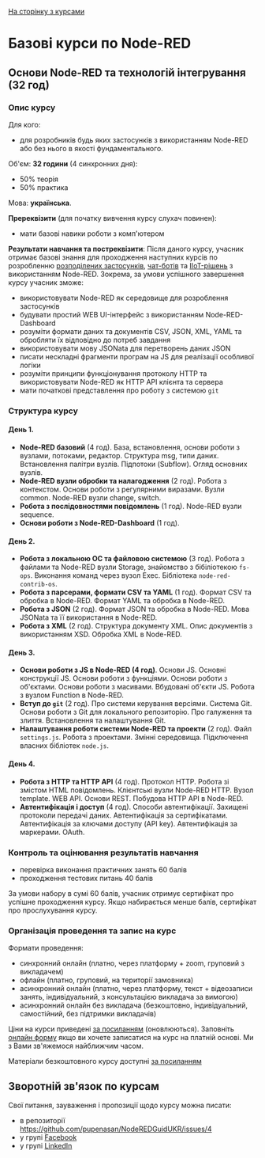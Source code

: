 [На сторінку з курсами](README.md)

# Базові курси по Node-RED 



## Основи Node-RED та технологій інтегрування (32 год)

### Опис курсу

Для кого:

- для розробників будь яких застосунків з використанням Node-RED або без нього в якості фундаментального. 

Об'єм: **32 години** (4 синхронних дня):

- 50% теорія
- 50% практика

Мова: **українська**.

**Пререквізити** (для початку вивчення курсу слухач повинен):

- мати базові навики роботи з комп'ютером

**Результати навчання та постреквізити**: Після даного курсу, учасник отримає базові знання для проходження наступних курсів по розробленню [розподілених застосунків](distributed.md), [чат-ботів](chatbots.md) та [IIoT-рішень](IIoT.md) з використанням Node-RED. Зокрема, за умови успішного завершення курсу учасник зможе:

- використовувати Node-RED як середовище для розроблення застосунків
- будувати простий WEB UI-інтерфейс з використанням Node-RED-Dashboard
- розуміти формати даних та документів CSV, JSON, XML, YAML та обробляти їх відповідно до потреб завдання 
- використовувати мову JSONata для перетворень даних JSON 
- писати нескладні фрагменти програм на JS для реалізації особливої логіки  
- розуміти принципи функціонування протоколу HTTP та використовувати Node-RED як HTTP API клієнта та сервера
- мати початкові представлення про роботу з системою `git`   

### Структура курсу

#### День 1.

- **Node-RED базовий** (4 год). База, встановлення, основи роботи з вузлами, потоками, редактор. Структура msg, типи даних. Встановлення палітри вузлів. Підпотоки (Subflow). Огляд основних вузлів. 
- **Node-RED вузли обробки та налагодження** (2 год). Робота з контекстом. Основи роботи з регулярними виразами. Вузли common. Node-RED вузли change, switch. 
- **Робота з послідовностями повідомлень** (1 год). Node-RED вузли sequence.
- **Основи роботи з Node-RED-Dashboard** (1 год).  

#### День 2.

- **Робота з локальною ОС та файловою системою** (3 год). Робота з файлами та Node-RED вузли Storage, знайомство з бібіліотекою `fs-ops`. Виконання команд через вузол Exec. Бібліотека `node-red-contrib-os`.
- **Робота з парсерами, формати CSV та YAML** (1 год). Формат CSV та обробка в Node-RED. Формат YAML та обробка в Node-RED. 
- **Робота з JSON** (2 год). Формат JSON та обробка в Node-RED. Мова JSONata та її використання в Node-RED. 
- **Робота з XML** (2 год). Структура документу XML. Опис документів з використанням XSD. Обробка XML в Node-RED.

#### День 3.

- **Основи роботи з JS в Node-RED (4 год)**. Основи JS. Основні конструкції JS. Основи роботи з функціями. Основи роботи з об'єктами. Основи роботи з масивами. Вбудовані об'єкти JS. Робота з вузлом Function в Node-RED.  
- **Вступ до `git`** (2 год). Про системи керування версіями. Система Git. Основи роботи з Git для локального репозиторію. Про галуження та злиття. Встановлення та налаштування Git.
- **Налаштування роботи системи Node-RED та проекти** (2 год). Файл `settings.js`. Робота з проектами. Змінні середовища. Підключення власних бібліотек `node.js`. 

#### День 4.

- **Робота з HTTP та HTTP API** (4 год). Протокол HTTP. Робота зі змістом HTML повідомлень. Клієнтські вузли Node-RED HTTP. Вузол template. WEB API. Основи REST. Побудова HTTP API в Node-RED.  
- **Автентифікація і доступ** (4 год). Способи автентифікації. Захищені протоколи передачі даних. Автентифікація за сертифікатами. Автентифікація за ключами доступу (API key). Автентифікація за маркерами. OAuth.

### Контроль та оцінювання результатів навчання

- перевірка виконання практичних занять 60 балів
- проходження тестових питань 40 балів

За умови набору в сумі 60 балів, учасник отримує сертифікат про успішне проходження курсу. Якщо набирається менше балів, сертифікат про прослухування курсу. 

### Організація проведення та запис на курс

Формати проведення: 

- синхронний онлайн (платно, через платформу + zoom, груповий з викладачем)
- офлайн (платно, груповий, на території замовника)
- асинхронний онлайн (платно, через платформу, текст + відеозаписи занять, індивідуальний, з консультацією викладача за вимогою)
- асинхронний онлайн без викладача (безкоштовно, індивідуальний, самостійний, без підтримки викладачів)

Ціни на курси приведені [за посиланням](https://docs.google.com/spreadsheets/d/e/2PACX-1vQu-xHvchV0Nuq9qylvIrGpNtVzDdLrCoxsdf6ZsKadOzyRksbGRFSo_W-zR3AC31hfz2M-5-bHUV4D/pubhtml) (оновлюються). Заповніть [онлайн форму](https://forms.gle/WYjhbrcotMxQMGxMA) якщо ви хочете записатися на курс на платній основі. Ми з Вами зв'яжемося найближчим часом. 

Матеріали безкоштовного курсу доступні [за посиланням](nodered/README.md) 

## Зворотній зв'язок по курсам

Свої питання, зауваження і пропозиції щодо курсу можна писати:

- в репозиторії <https://github.com/pupenasan/NodeREDGuidUKR/issues/4>
- у групі [Facebook](https://www.facebook.com/groups/noderedua)
- у групі [LinkedIn](https://www.linkedin.com/groups/9258482/)

